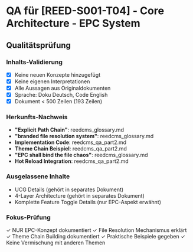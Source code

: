 # QA für [REED-S001-T04] - Core Architecture - EPC System

## Qualitätsprüfung

### Inhalts-Validierung
- [x] Keine neuen Konzepte hinzugefügt
- [x] Keine eigenen Interpretationen  
- [x] Alle Aussagen aus Originaldokumenten
- [x] Sprache: Doku Deutsch, Code English
- [x] Dokument < 500 Zeilen (193 Zeilen)

### Herkunfts-Nachweis
- **"Explicit Path Chain"**: reedcms_glossary.md
- **"branded file resolution system"**: reedcms_glossary.md
- **Implementation Code**: reedcms_qa_part2.md
- **Theme Chain Beispiel**: reedcms_qa_part2.md
- **"EPC shall bind the file chaos"**: reedcms_glossary.md
- **Hot Reload Integration**: reedcms_qa_part2.md

### Ausgelassene Inhalte
- UCG Details (gehört in separates Dokument)
- 4-Layer Architecture (gehört in separates Dokument)
- Komplette Feature Toggle Details (nur EPC-Aspekt erwähnt)

### Fokus-Prüfung
✓ NUR EPC-Konzept dokumentiert
✓ File Resolution Mechanismus erklärt
✓ Theme Chain Building dokumentiert
✓ Praktische Beispiele gegeben
✓ Keine Vermischung mit anderen Themen